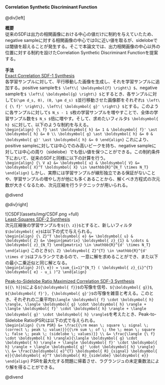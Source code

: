#### Correlation Synthetic Discriminant Function

@div[left]

__概要__<br>
従来のSDFは出力の相関画像における中心の値だけに制約を与えていたため、negative sampleに対する相関画像の中心では0に近い値を取るが、sidelobeでは閾値を超えることが発生する。そこで本論文では、出力相関画像の中心以外の位置に対する制約を設けたCorrelation Synthetic Discriminant Functionを提案する。<br>
<br>
__手法__<br>
<u>Exact Correlation SDF-1 Synthesis</u><br>
各学習サンプルに対して、平行移動した画像を生成し、それを学習サンプルに追加する。positive sampleを`$ \left\{ \boldsymbol{f} \right\} $`、negative sampleを`$ \left\{ \boldsymbol{g} \right\} $`とするとき、各サンプルに対して`$(\pm d_s, 0), (0, \pm d_s) $`並行移動させた画像郡をそれぞれ`$ \left\{ {\ f}' \right\}, \left\{ \boldsymbol{ g}' \right\} $`とする。このように各サンプルに対して`$ N_s - 1 $`枚の学習サンプルを増やすことで、全体の学習サンプル数を`$ N_s $`倍に増やす。そして、求めたいフィルタ`$ \boldsymbol{ h} $`に対して、以下のような制約を与える。<br>
`\begin{align} {\ f} \ast \boldsymbol{ h} &= 1 & \boldsymbol{ f}' \ast \boldsymbol{ h} &= 0 \\ \boldsymbol{ g} \ast \boldsymbol{ h} &= 0 & \boldsymbol{ g}' \ast \boldsymbol{ h} &= 0 \end{align}`
これにより、positive sampleに対しては中心でのみ高いピークを持ち、negative sampleに対しては中心の周り（sidelobe）でも低い値を保つことができる。この制約条件下において、従来のSDFと同様に以下の計算を行う。<br>
`\begin{align} {\ V a} &= \boldsymbol{ u} & \boldsymbol{ V} &= \boldsymbol{ X}^T \boldsymbol{ X} \in \mathbb{R}^{N_T \times N_T} \end{align}`
しかし、実際には学習サンプルが線形独立である保証がないことや、学習サンプルの増やし方が他にも多くあることから、解くべき方程式の次元数が大きくなるため、次元圧縮を行うテクニックが用いられる。<br>

@divend

@div[right]

![CSDF](assets/img/CSDF.png =full)<br>
<u>Least-Squares SDF-2 Synthesis</u><br>
次元圧縮後の学習サンプルを`${{\ z}}$`とすると、新しいフィルタ`$\boldsymbol{ e}$`は以下の式で与えられる。<br>
`\begin{align} {\ Z}^T \boldsymbol{ e} &= \boldsymbol{ u} & \boldsymbol{ Z} &= \begin{pmatrix} \boldsymbol{ z}_{1} & \cdots & \boldsymbol{ z}_{N_T} \end{pmatrix} \in \mathbb{R}^{d' \times N_T} \end{align}`
このとき`${\ Z} \boldsymbol{ Z}^{T} \in \mathbb{R}^{d' \times d'}$`はフルランクであるので、一意に解を求めることができ、また以下の最小二乗近似と同じ解となる。<br>
`\begin{align} J({\ e}) = \sum_{i=1}^{N_T} ( \boldsymbol{ z}_{i}^{T} \boldsymbol{ e} - u_i )^2 \end{align}`

<u>Peak-to-Sidelobe Ratio Maximized Correlation SDF-3 Synthesis</u><br>
`${{\ h}}$`による`${\boldsymbol{ f}}$`の写像を信号、`${\boldsymbol{ g}}$`, `${\boldsymbol{ f}'}, {\boldsymbol{ g}'}$`の写像を雑音と考える。このとき、それぞれの二乗平均`$\langle \boldsymbol{ f} \cdot \boldsymbol{ h} \rangle, \langle \boldsymbol{ g} \cdot \boldsymbol{ h} \rangle + \langle \boldsymbol{ f}' \cdot \boldsymbol{ h} \rangle + \langle \boldsymbol{ g}' \cdot \boldsymbol{ h} \rangle$`を考えたとき、Peak-to-Sidelobe Ratio(PSR)は以下の式で与えられる。<br>
`\begin{align} {\rm PSR} &= \frac{{\rm mean \; square \; signal \; (correct \; peak \; value)}}{{\rm sum \; of \; the \; mean \; square \; false \; peak \; (sidelobe \; values)}} \\ &= \frac{\langle {\ f} \cdot \boldsymbol{ h} \rangle}{\langle \boldsymbol{ g} \cdot \boldsymbol{ h} \rangle + \langle \boldsymbol{ f}' \cdot \boldsymbol{ h} \rangle + \langle \boldsymbol{ g}' \cdot \boldsymbol{ h} \rangle} \\ &= \frac{\boldsymbol{ e}^{T} \boldsymbol{ R}_{signal} \boldsymbol{ e}}{\boldsymbol{ e}^T \boldsymbol{ R}_{sidelobe} \boldsymbol{ e}} \end{align}`
PSRを最大化する問題に帰着させ、ラグランジュの未定乗数法により解を得ることができる。

@divend
